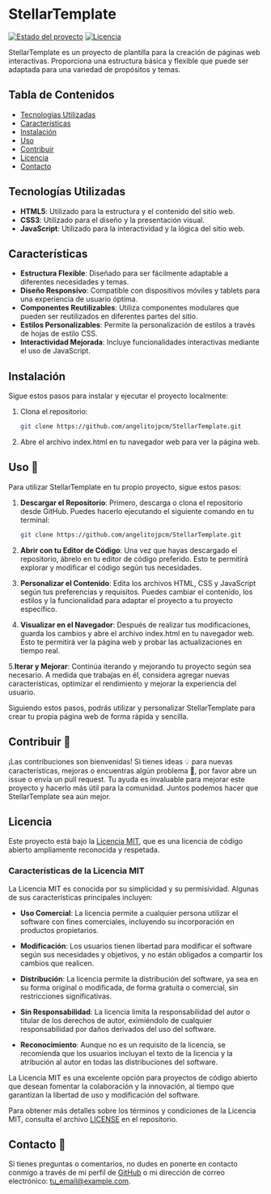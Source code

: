 # StellarTemplate

[![Estado del proyecto](https://img.shields.io/badge/estado-en%20desarrollo-brightgreen)](https://github.com/angelitojpcm/StellarTemplate)
[![Licencia](https://img.shields.io/badge/licencia-MIT-blue.svg)](https://github.com/angelitojpcm/StellarTemplate/blob/main/LICENSE)

StellarTemplate es un proyecto de plantilla para la creación de páginas web interactivas. Proporciona una estructura básica y flexible que puede ser adaptada para una variedad de propósitos y temas.

## Tabla de Contenidos

- [Tecnologías Utilizadas](#tecnologías-utilizadas)
- [Características](#características)
- [Instalación](#instalación)
- [Uso](#uso)
- [Contribuir](#contribuir)
- [Licencia](#licencia)
- [Contacto](#contacto)

## Tecnologías Utilizadas

- **HTML5**: Utilizado para la estructura y el contenido del sitio web.
- **CSS3**: Utilizado para el diseño y la presentación visual.
- **JavaScript**: Utilizado para la interactividad y la lógica del sitio web.

## Características

- **Estructura Flexible**: Diseñado para ser fácilmente adaptable a diferentes necesidades y temas.
- **Diseño Responsivo**: Compatible con dispositivos móviles y tablets para una experiencia de usuario óptima.
- **Componentes Reutilizables**: Utiliza componentes modulares que pueden ser reutilizados en diferentes partes del sitio.
- **Estilos Personalizables**: Permite la personalización de estilos a través de hojas de estilo CSS.
- **Interactividad Mejorada**: Incluye funcionalidades interactivas mediante el uso de JavaScript.

## Instalación

Sigue estos pasos para instalar y ejecutar el proyecto localmente:

1. Clona el repositorio:
   ```sh
   git clone https://github.com/angelitojpcm/StellarTemplate.git
2. Abre el archivo index.html en tu navegador web para ver la página web.

## Uso 🚀

Para utilizar StellarTemplate en tu propio proyecto, sigue estos pasos:

1. **Descargar el Repositorio**: Primero, descarga o clona el repositorio desde GitHub. Puedes hacerlo ejecutando el siguiente comando en tu terminal:
   ```sh
   git clone https://github.com/angelitojpcm/StellarTemplate.git
2. **Abrir con tu Editor de Código**: Una vez que hayas descargado el repositorio, ábrelo en tu editor de código preferido. Esto te permitirá explorar y modificar el código según tus necesidades.

3. **Personalizar el Contenido**: Edita los archivos HTML, CSS y JavaScript según tus preferencias y requisitos. Puedes cambiar el contenido, los estilos y la funcionalidad para adaptar el proyecto a tu proyecto específico.

4. **Visualizar en el Navegador**: Después de realizar tus modificaciones, guarda los cambios y abre el archivo index.html en tu navegador web. Esto te permitirá ver la página web y probar las actualizaciones en tiempo real.

5.**Iterar y Mejorar**: Continúa iterando y mejorando tu proyecto según sea necesario. A medida que trabajas en él, considera agregar nuevas características, optimizar el rendimiento y mejorar la experiencia del usuario.

Siguiendo estos pasos, podrás utilizar y personalizar StellarTemplate para crear tu propia página web de forma rápida y sencilla.

## Contribuir 🤝

¡Las contribuciones son bienvenidas! Si tienes ideas 💡 para nuevas características, mejoras o encuentras algún problema 🐛, por favor abre un issue o envía un pull request. Tu ayuda es invaluable para mejorar este proyecto y hacerlo más útil para la comunidad. Juntos podemos hacer que StellarTemplate sea aún mejor.

## Licencia

Este proyecto está bajo la [Licencia MIT](https://github.com/angelitojpcm/StellarTemplate/blob/main/LICENSE), que es una licencia de código abierto ampliamente reconocida y respetada.

### Características de la Licencia MIT

La Licencia MIT es conocida por su simplicidad y su permisividad. Algunas de sus características principales incluyen:

- **Uso Comercial**: La licencia permite a cualquier persona utilizar el software con fines comerciales, incluyendo su incorporación en productos propietarios.
  
- **Modificación**: Los usuarios tienen libertad para modificar el software según sus necesidades y objetivos, y no están obligados a compartir los cambios que realicen.

- **Distribución**: La licencia permite la distribución del software, ya sea en su forma original o modificada, de forma gratuita o comercial, sin restricciones significativas.

- **Sin Responsabilidad**: La licencia limita la responsabilidad del autor o titular de los derechos de autor, eximiéndolo de cualquier responsabilidad por daños derivados del uso del software.

- **Reconocimiento**: Aunque no es un requisito de la licencia, se recomienda que los usuarios incluyan el texto de la licencia y la atribución al autor en todas las distribuciones del software.

La Licencia MIT es una excelente opción para proyectos de código abierto que desean fomentar la colaboración y la innovación, al tiempo que garantizan la libertad de uso y modificación del software.

Para obtener más detalles sobre los términos y condiciones de la Licencia MIT, consulta el archivo [LICENSE](https://github.com/angelitojpcm/StellarTemplate/blob/main/LICENSE) en el repositorio.


## Contacto 📧

Si tienes preguntas o comentarios, no dudes en ponerte en contacto conmigo a través de mi perfil de [GitHub](https://github.com/angelitojpcm) o mi dirección de correo electrónico: [tu_email@example.com](mailto:tu_email@example.com).
